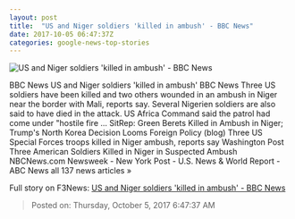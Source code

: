 ```yaml
---
layout: post
title:  "US and Niger soldiers 'killed in ambush' - BBC News"
date: 2017-10-05 06:47:37Z
categories: google-news-top-stories
---
```


![US and Niger soldiers 'killed in ambush' - BBC News](https://ichef.bbci.co.uk/news/1024/cpsprodpb/7AF2/production/_98147413_nigermaliniamey9761017.jpg)

BBC News US and Niger soldiers 'killed in ambush' BBC News Three US soldiers have been killed and two others wounded in an ambush in Niger near the border with Mali, reports say. Several Nigerien soldiers are also said to have died in the attack. US Africa Command said the patrol had come under "hostile fire ... SitRep: Green Berets Killed in Ambush in Niger; Trump's North Korea Decision Looms Foreign Policy (blog) Three US Special Forces troops killed in Niger ambush, reports say Washington Post Three American Soldiers Killed in Niger in Suspected Ambush NBCNews.com Newsweek - New York Post - U.S. News & World Report - ABC News all 137 news articles »


Full story on F3News: [US and Niger soldiers 'killed in ambush' - BBC News](http://www.f3nws.com/n/ppGQRF)

> Posted on: Thursday, October 5, 2017 6:47:37 AM
